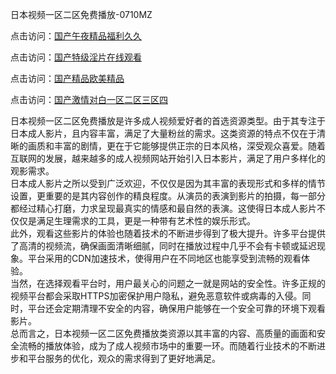 日本视频一区二区免费播放-0710MZ

点击访问：<a href="https://heiliaowzu4ur.pages.dev">国产午夜精品福利久久</a>

点击访问：<a href="https://heiliaooxqkkct.pages.dev">国产特级淫片在线观看</a>

点击访问：<a href="https://heiliaoxwd5i8.pages.dev">国产精品欧美精品</a>

点击访问：<a href="https://heiliaozj3tjd.pages.dev">国产激情对白一区二区三区四</a>

日本视频一区二区免费播放是许多成人视频爱好者的首选资源类型。由于其专注于日本成人影片，且内容丰富，满足了大量粉丝的需求。这类资源的特点不仅在于清晰的画质和丰富的剧情，更在于它能够提供正宗的日本风格，深受观众喜爱。随着互联网的发展，越来越多的成人视频网站开始引入日本影片，满足了用户多样化的观影需求。  
日本成人影片之所以受到广泛欢迎，不仅仅是因为其丰富的表现形式和多样的情节设置，更重要的是其内容创作的精良程度。从演员的表演到影片的拍摄，每一部分都经过精心打磨，力求呈现最真实的情感和最自然的表演。这使得日本成人影片不仅仅是满足生理需求的工具，更是一种带有艺术性的娱乐形式。  
此外，观看这些影片的体验也随着技术的不断进步得到了极大提升。许多平台提供了高清的视频流，确保画面清晰细腻，同时在播放过程中几乎不会有卡顿或延迟现象。平台采用的CDN加速技术，使得用户在不同地区也能享受到流畅的观看体验。  
当然，在选择观看平台时，用户最关心的问题之一就是网站的安全性。许多正规的视频平台都会采取HTTPS加密保护用户隐私，避免恶意软件或病毒的入侵。同时，平台还会定期清理不安全的内容，确保用户能够在一个安全可靠的环境下观看影片。  
总而言之，日本视频一区二区免费播放类资源以其丰富的内容、高质量的画面和安全流畅的播放体验，成为了成人视频市场中的重要一环。而随着行业技术的不断进步和平台服务的优化，观众的需求得到了更好地满足。

<span style="display:none;">[Canonical link]( )</span>
